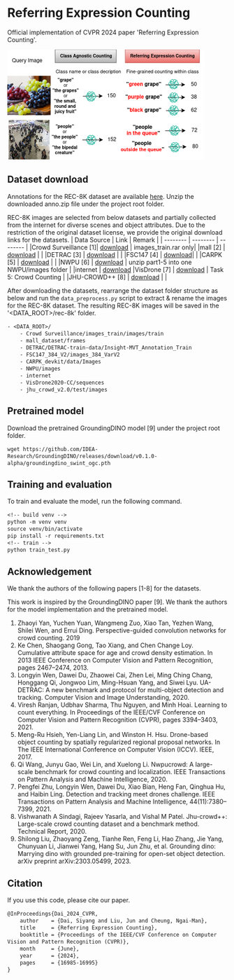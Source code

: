 # Referring Expression Counting

Official implementation of CVPR 2024 paper 'Referring Expression Counting'.

![alt text](asset/rec_task.drawio.png)

## Dataset download
Annotations for the REC-8K dataset are available [here](https://drive.google.com/file/d/1K3E7fd3D12L3-AlBhmOGRD73-KaOWYkK/view?usp=sharing).
Unzip the downloaded anno.zip file under the project root folder.


REC-8K images are selected from below datasets and partially collected from the internet for diverse scenes and object attributes.
Due to the restriction of the original dataset license, we provide the original download links for the datasets.
| Data Source  | Link | Remark |
| -------- | -------- | -------- |
|Crowd Surveillance [1]| [download](https://github.com/Zhaoyi-Yan/PGCNet?tab=readme-ov-file) | images_train.rar only|
|mall [2]  | [download](https://personal.ie.cuhk.edu.hk/~ccloy/downloads_mall_dataset.html) |  |
|DETRAC [3] | [download](http://www.cs.albany.edu/cvml/cvml_downloads.html) |  |
|FSC147 [4] | [download](https://github.com/cvlab-stonybrook/LearningToCountEverything/tree/master?tab=readme-ov-file#dataset-download)|  |
|CARPK [5] | [download](https://lafi.github.io/LPN/) |  |
|NWPU [6] | [download](https://gjy3035.github.io/NWPU-Crowd-Sample-Code/) | unzip part1-5 into one NWPU/images folder |
|internet | [download](https://drive.google.com/file/d/1fE6alCNW0bAXcJxXvMfJZv7bbpR_JKyk/view?usp=sharing)
|VisDrone [7] | [download](https://github.com/VisDrone/VisDrone-Dataset?tab=readme-ov-file) | Task 5: Crowd Counting |
|JHU-CROWD++ [8] | [download](http://www.crowd-counting.com/#download) |  |

After downloading the datasets, rearrange the dataset folder structure as below and run the `data_preprocess.py` script to extract & rename the images for the REC-8K dataset.
The resulting REC-8K images will be saved in the '<DATA_ROOT>/rec-8k' folder.

```
- <DATA_ROOT>/
    - Crowd Surveillance/images_train/images/train
    - mall_dataset/frames
    - DETRAC/DETRAC-train-data/Insight-MVT_Annotation_Train
    - FSC147_384_V2/images_384_VarV2
    - CARPK_devkit/data/Images
    - NWPU/images
    - internet
    - VisDrone2020-CC/sequences
    - jhu_crowd_v2.0/test/images
```

## Pretrained model
Download the pretrained GroundingDINO model [9] under the project root folder.

```
wget https://github.com/IDEA-Research/GroundingDINO/releases/download/v0.1.0-alpha/groundingdino_swint_ogc.pth
```

## Training and evaluation
To train and evaluate the model, run the following command.
```
<!-- build venv -->
python -m venv venv
source venv/bin/activate
pip install -r requirements.txt
<!-- train -->
python train_test.py

```

## Acknowledgement
We thank the authors of the following papers [1-8] for the datasets.

This work is inspired by the GroundingDINO paper [9]. We thank the authors for the model implementation and the pretrained model.

<!-- ### References -->

1. Zhaoyi Yan, Yuchen Yuan, Wangmeng Zuo, Xiao Tan, Yezhen Wang, Shilei Wen, and Errui Ding. Perspective-guided convolution networks for crowd counting. 2019
2. Ke Chen, Shaogang Gong, Tao Xiang, and Chen Change Loy. Cumulative attribute space for age and crowd density estimation. In 2013 IEEE Conference on Computer Vision and Pattern Recognition, pages 2467–2474, 2013.
3. Longyin Wen, Dawei Du, Zhaowei Cai, Zhen Lei, Ming Ching Chang, Honggang Qi, Jongwoo Lim, Ming-Hsuan Yang, and Siwei Lyu. UA-DETRAC: A new benchmark and protocol for multi-object detection and tracking. Computer Vision and Image Understanding, 2020.
4. Viresh Ranjan, Udbhav Sharma, Thu Nguyen, and Minh Hoai. Learning to count everything. In Proceedings of the IEEE/CVF Conference on Computer Vision and Pattern Recognition (CVPR), pages 3394–3403, 2021.
5. Meng-Ru Hsieh, Yen-Liang Lin, and Winston H. Hsu. Drone-based object counting by spatially regularized regional proposal networks. In The IEEE International Conference on Computer Vision (ICCV). IEEE, 2017.
6. Qi Wang, Junyu Gao, Wei Lin, and Xuelong Li. Nwpucrowd: A large-scale benchmark for crowd counting and localization. IEEE Transactions on Pattern Analysis and Machine Intelligence, 2020.
7. Pengfei Zhu, Longyin Wen, Dawei Du, Xiao Bian, Heng Fan, Qinghua Hu, and Haibin Ling. Detection and tracking meet drones challenge. IEEE Transactions on Pattern Analysis and Machine Intelligence, 44(11):7380–7399, 2021.
8. Vishwanath A Sindagi, Rajeev Yasarla, and Vishal M Patel. Jhu-crowd++: Large-scale crowd counting dataset and a benchmark method. Technical Report, 2020.
9. Shilong Liu, Zhaoyang Zeng, Tianhe Ren, Feng Li, Hao Zhang, Jie Yang, Chunyuan Li, Jianwei Yang, Hang Su, Jun Zhu, et al. Grounding dino: Marrying dino with grounded pre-training for open-set object detection. arXiv preprint arXiv:2303.05499, 2023.

## Citation
If you use this code, please cite our paper.
```
@InProceedings{Dai_2024_CVPR,
    author    = {Dai, Siyang and Liu, Jun and Cheung, Ngai-Man},
    title     = {Referring Expression Counting},
    booktitle = {Proceedings of the IEEE/CVF Conference on Computer Vision and Pattern Recognition (CVPR)},
    month     = {June},
    year      = {2024},
    pages     = {16985-16995}
}
```